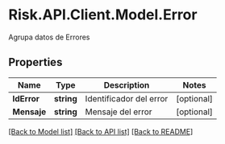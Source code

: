 # Risk.API.Client.Model.Error
Agrupa datos de Errores

## Properties

Name | Type | Description | Notes
------------ | ------------- | ------------- | -------------
**IdError** | **string** | Identificador del error | [optional] 
**Mensaje** | **string** | Mensaje del error | [optional] 

[[Back to Model list]](../README.md#documentation-for-models) [[Back to API list]](../README.md#documentation-for-api-endpoints) [[Back to README]](../README.md)

